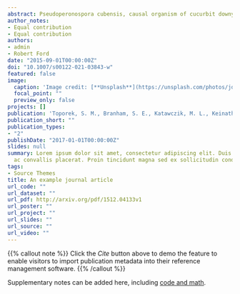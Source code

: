 ```yaml
---
abstract: Pseudoperonospora cubensis, causal organism of cucurbit downy mildew (CDM), is one of the largest threats to cucurbit production in the eastern USA. Currently, no Cucumis melo (melon) cultivars have significant levels of resistance. Additionally, little is understood about the genetic basis of resistance in C. melo. Recombinant inbred lines (RILs; N = 169) generated from a cross between the resistant melon breeding line MR-1 and susceptible cultivar Ananas Yok’neam were phenotyped for CDM resistance in both greenhouse and growth chamber studies. A high-density genetic linkage map with 5,663 binned SNPs created from the RIL population was utilized for QTL mapping. Nine QTLs, including two major QTLs, were associated with CDM resistance. Of the major QTLs, qPcub-10.1 was stable across growth chamber and greenhouse tests, whereas qPcub-8.2 was detected only in growth chamber tests. qPcub-10.1 co-located with an MLO-like protein coding gene, which has been shown to confer resistance to powdery mildew and Phytophthora in other plants. This is the first screening of C. melo germplasm with a genetically characterized P. cubensis isolate.
author_notes:
- Equal contribution
- Equal contribution
authors:
- admin
- Robert Ford
date: "2015-09-01T00:00:00Z"
doi: "10.1007/s00122-021-03843-w"
featured: false
image:
  caption: 'Image credit: [**Unsplash**](https://unsplash.com/photos/jdD8gXaTZsc)'
  focal_point: ""
  preview_only: false
projects: []
publication: 'Toporek, S. M., Branham, S. E., Katawczik, M. L., Keinath, A. P., and Patrick Wechter, W. 2021. QTL mapping of resistance to Pseudoperonospora cubensis clade 1, mating type A2, in Cucumis melo. Theor Appl Genet. 134:2577–2586.'
publication_short: ""
publication_types:
- "2"
publishDate: "2017-01-01T00:00:00Z"
slides: null
summary: Lorem ipsum dolor sit amet, consectetur adipiscing elit. Duis posuere tellus
  ac convallis placerat. Proin tincidunt magna sed ex sollicitudin condimentum.
tags:
- Source Themes
title: An example journal article
url_code: ""
url_dataset: ""
url_pdf: http://arxiv.org/pdf/1512.04133v1
url_poster: ""
url_project: ""
url_slides: ""
url_source: ""
url_video: ""
---
```


{{% callout note %}}
Click the _Cite_ button above to demo the feature to enable visitors to import publication metadata into their reference management software.
{{% /callout %}}

Supplementary notes can be added here, including [code and math](https://wowchemy.com/docs/content/writing-markdown-latex/).

